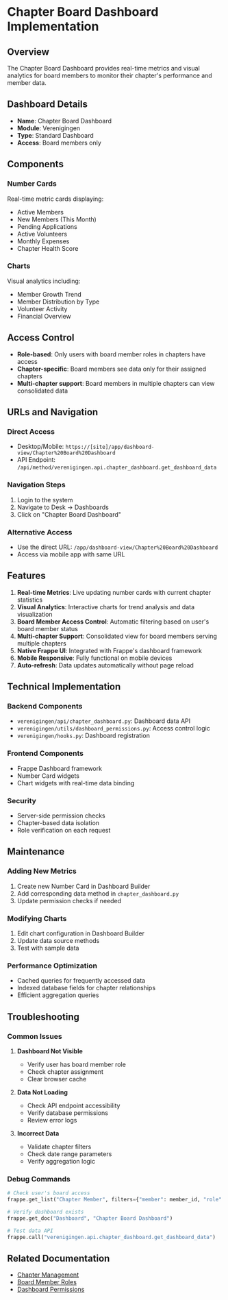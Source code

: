 # Chapter Board Dashboard Implementation

## Overview

The Chapter Board Dashboard provides real-time metrics and visual analytics for board members to monitor their chapter's performance and member data.

## Dashboard Details

- **Name**: Chapter Board Dashboard
- **Module**: Verenigingen
- **Type**: Standard Dashboard
- **Access**: Board members only

## Components

### Number Cards
Real-time metric cards displaying:
- Active Members
- New Members (This Month)
- Pending Applications
- Active Volunteers
- Monthly Expenses
- Chapter Health Score

### Charts
Visual analytics including:
- Member Growth Trend
- Member Distribution by Type
- Volunteer Activity
- Financial Overview

## Access Control

- **Role-based**: Only users with board member roles in chapters have access
- **Chapter-specific**: Board members see data only for their assigned chapters
- **Multi-chapter support**: Board members in multiple chapters can view consolidated data

## URLs and Navigation

### Direct Access
- Desktop/Mobile: `https://[site]/app/dashboard-view/Chapter%20Board%20Dashboard`
- API Endpoint: `/api/method/verenigingen.api.chapter_dashboard.get_dashboard_data`

### Navigation Steps
1. Login to the system
2. Navigate to Desk → Dashboards
3. Click on "Chapter Board Dashboard"

### Alternative Access
- Use the direct URL: `/app/dashboard-view/Chapter%20Board%20Dashboard`
- Access via mobile app with same URL

## Features

1. **Real-time Metrics**: Live updating number cards with current chapter statistics
2. **Visual Analytics**: Interactive charts for trend analysis and data visualization
3. **Board Member Access Control**: Automatic filtering based on user's board member status
4. **Multi-chapter Support**: Consolidated view for board members serving multiple chapters
5. **Native Frappe UI**: Integrated with Frappe's dashboard framework
6. **Mobile Responsive**: Fully functional on mobile devices
7. **Auto-refresh**: Data updates automatically without page reload

## Technical Implementation

### Backend Components
- `verenigingen/api/chapter_dashboard.py`: Dashboard data API
- `verenigingen/utils/dashboard_permissions.py`: Access control logic
- `verenigingen/hooks.py`: Dashboard registration

### Frontend Components
- Frappe Dashboard framework
- Number Card widgets
- Chart widgets with real-time data binding

### Security
- Server-side permission checks
- Chapter-based data isolation
- Role verification on each request

## Maintenance

### Adding New Metrics
1. Create new Number Card in Dashboard Builder
2. Add corresponding data method in `chapter_dashboard.py`
3. Update permission checks if needed

### Modifying Charts
1. Edit chart configuration in Dashboard Builder
2. Update data source methods
3. Test with sample data

### Performance Optimization
- Cached queries for frequently accessed data
- Indexed database fields for chapter relationships
- Efficient aggregation queries

## Troubleshooting

### Common Issues

1. **Dashboard Not Visible**
   - Verify user has board member role
   - Check chapter assignment
   - Clear browser cache

2. **Data Not Loading**
   - Check API endpoint accessibility
   - Verify database permissions
   - Review error logs

3. **Incorrect Data**
   - Validate chapter filters
   - Check date range parameters
   - Verify aggregation logic

### Debug Commands
```python
# Check user's board access
frappe.get_list("Chapter Member", filters={"member": member_id, "role": ["like", "%Board%"]})

# Verify dashboard exists
frappe.get_doc("Dashboard", "Chapter Board Dashboard")

# Test data API
frappe.call("verenigingen.api.chapter_dashboard.get_dashboard_data")
```

## Related Documentation
- [Chapter Management](../features/chapter_management.md)
- [Board Member Roles](../features/board_roles.md)
- [Dashboard Permissions](../security/dashboard_permissions.md)